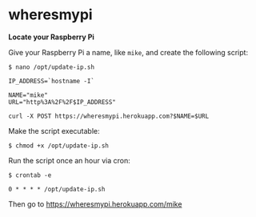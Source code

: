 # wheresmypi
**Locate your Raspberry Pi**

Give your Raspberry Pi a name, like `mike`, and create the following script:

```
$ nano /opt/update-ip.sh

IP_ADDRESS=`hostname -I`

NAME="mike"
URL="http%3A%2F%2F$IP_ADDRESS"

curl -X POST https://wheresmypi.herokuapp.com?$NAME=$URL
```

Make the script executable:

```
$ chmod +x /opt/update-ip.sh
```

Run the script once an hour via cron:

```
$ crontab -e

0 * * * * /opt/update-ip.sh
```

Then go to https://wheresmypi.herokuapp.com/mike
